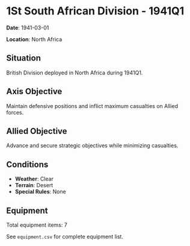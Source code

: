 # 1St South African Division - 1941Q1

**Date**: 1941-03-01

**Location**: North Africa

## Situation

British Division deployed in North Africa during 1941Q1.

## Axis Objective

Maintain defensive positions and inflict maximum casualties on Allied forces.

## Allied Objective

Advance and secure strategic objectives while minimizing casualties.

## Conditions

- **Weather**: Clear
- **Terrain**: Desert
- **Special Rules**: None

## Equipment

Total equipment items: 7

See `equipment.csv` for complete equipment list.
